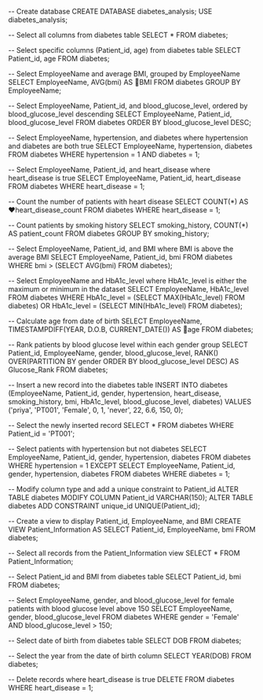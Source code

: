-- Create database
CREATE DATABASE diabetes_analysis;
USE diabetes_analysis;

-- Select all columns from diabetes table
SELECT * FROM diabetes;

-- Select specific columns (Patient_id, age) from diabetes table
SELECT Patient_id, age FROM diabetes;

-- Select EmployeeName and average BMI, grouped by EmployeeName
SELECT EmployeeName, AVG(bmi) AS 🌟BMI 
FROM diabetes
GROUP BY EmployeeName;

-- Select EmployeeName, Patient_id, and blood_glucose_level, ordered by blood_glucose_level descending
SELECT EmployeeName, Patient_id, blood_glucose_level 
FROM diabetes 
ORDER BY blood_glucose_level DESC;

-- Select EmployeeName, hypertension, and diabetes where hypertension and diabetes are both true
SELECT EmployeeName, hypertension, diabetes 
FROM diabetes 
WHERE hypertension = 1 AND diabetes = 1;

-- Select EmployeeName, Patient_id, and heart_disease where heart_disease is true
SELECT EmployeeName, Patient_id, heart_disease 
FROM diabetes 
WHERE heart_disease = 1;

-- Count the number of patients with heart disease
SELECT COUNT(*) AS ❤️heart_disease_count 
FROM diabetes 
WHERE heart_disease = 1;

-- Count patients by smoking history
SELECT smoking_history, COUNT(*) AS patient_count 
FROM diabetes 
GROUP BY smoking_history;

-- Select EmployeeName, Patient_id, and BMI where BMI is above the average BMI
SELECT EmployeeName, Patient_id, bmi 
FROM diabetes 
WHERE bmi > (SELECT AVG(bmi) FROM diabetes);

-- Select EmployeeName and HbA1c_level where HbA1c_level is either the maximum or minimum in the dataset
SELECT EmployeeName, HbA1c_level 
FROM diabetes 
WHERE HbA1c_level = (SELECT MAX(HbA1c_level) FROM diabetes) 
   OR HbA1c_level = (SELECT MIN(HbA1c_level) FROM diabetes);

-- Calculate age from date of birth
SELECT EmployeeName, TIMESTAMPDIFF(YEAR, D.O.B, CURRENT_DATE()) AS 🎂age 
FROM diabetes;

-- Rank patients by blood glucose level within each gender group
SELECT Patient_id, EmployeeName, gender, blood_glucose_level, 
       RANK() OVER(PARTITION BY gender ORDER BY blood_glucose_level DESC) AS Glucose_Rank 
FROM diabetes;

-- Insert a new record into the diabetes table
INSERT INTO diabetes (EmployeeName, Patient_id, gender, hypertension, heart_disease, smoking_history, bmi, HbA1c_level, blood_glucose_level, diabetes)
VALUES ('priya', 'PT001', 'Female', 0, 1, 'never', 22, 6.6, 150, 0);

-- Select the newly inserted record
SELECT * FROM diabetes WHERE Patient_id = 'PT001';

-- Select patients with hypertension but not diabetes
SELECT EmployeeName, Patient_id, gender, hypertension, diabetes 
FROM diabetes 
WHERE hypertension = 1
EXCEPT
SELECT EmployeeName, Patient_id, gender, hypertension, diabetes 
FROM diabetes 
WHERE diabetes = 1;

-- Modify column type and add a unique constraint to Patient_id
ALTER TABLE diabetes MODIFY COLUMN Patient_id VARCHAR(150);
ALTER TABLE diabetes ADD CONSTRAINT unique_id UNIQUE(Patient_id);

-- Create a view to display Patient_id, EmployeeName, and BMI
CREATE VIEW Patient_Information AS
SELECT Patient_id, EmployeeName, bmi 
FROM diabetes;

-- Select all records from the Patient_Information view
SELECT * FROM Patient_Information;

-- Select Patient_id and BMI from diabetes table
SELECT Patient_id, bmi FROM diabetes;

-- Select EmployeeName, gender, and blood_glucose_level for female patients with blood glucose level above 150
SELECT EmployeeName, gender, blood_glucose_level 
FROM diabetes 
WHERE gender = 'Female' AND blood_glucose_level > 150;

-- Select date of birth from diabetes table
SELECT DOB FROM diabetes;

-- Select the year from the date of birth column
SELECT YEAR(DOB) FROM diabetes;

-- Delete records where heart_disease is true
DELETE FROM diabetes WHERE heart_disease = 1;
